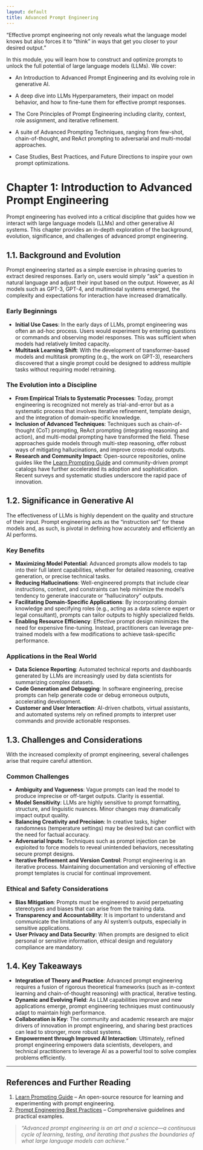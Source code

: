 ```yaml
---
layout: default
title: Advanced Prompt Engineering
---
```


“Effective prompt engineering not only reveals what the language model knows but also forces it to “think” in ways that get you closer to your desired output.”


In this module, you will learn how to construct and optimize prompts to unlock the full potential of large language models (LLMs). We cover:

- An Introduction to Advanced Prompt Engineering and its evolving role in generative AI.

- A deep dive into LLMs Hyperparameters, their impact on model behavior, and how to fine-tune them for effective prompt responses.

- The Core Principles of Prompt Engineering including clarity, context, role assignment, and iterative refinement.

- A suite of Advanced Prompting Techniques, ranging from few-shot, chain-of-thought, and ReAct prompting to adversarial and multi-modal approaches.

- Case Studies, Best Practices, and Future Directions to inspire your own prompt optimizations.


# Chapter 1: Introduction to Advanced Prompt Engineering

Prompt engineering has evolved into a critical discipline that guides how we interact with large language models (LLMs) and other generative AI systems. This chapter provides an in-depth exploration of the background, evolution, significance, and challenges of advanced prompt engineering.

## 1.1. Background and Evolution

Prompt engineering started as a simple exercise in phrasing queries to extract desired responses. Early on, users would simply “ask” a question in natural language and adjust their input based on the output. However, as AI models such as GPT-3, GPT-4, and multimodal systems emerged, the complexity and expectations for interaction have increased dramatically.

### Early Beginnings
- **Initial Use Cases**: In the early days of LLMs, prompt engineering was often an ad-hoc process. Users would experiment by entering questions or commands and observing model responses. This was sufficient when models had relatively limited capacity.
- **Multitask Learning Shift**: With the development of transformer-based models and multitask prompting (e.g., the work on GPT-3), researchers discovered that a single prompt could be designed to address multiple tasks without requiring model retraining.

### The Evolution into a Discipline
- **From Empirical Trials to Systematic Processes**: Today, prompt engineering is recognized not merely as trial-and-error but as a systematic process that involves iterative refinement, template design, and the integration of domain-specific knowledge.
- **Inclusion of Advanced Techniques**: Techniques such as chain-of-thought (CoT) prompting, ReAct prompting (integrating reasoning and action), and multi-modal prompting have transformed the field. These approaches guide models through multi-step reasoning, offer robust ways of mitigating hallucinations, and improve cross-modal outputs.
- **Research and Community Impact**: Open-source repositories, online guides like the [Learn Prompting Guide](https://learnprompting.org/docs/introduction) and community-driven prompt catalogs have further accelerated its adoption and sophistication. Recent surveys and systematic studies  underscore the rapid pace of innovation.

## 1.2. Significance in Generative AI

The effectiveness of LLMs is highly dependent on the quality and structure of their input. Prompt engineering acts as the “instruction set” for these models and, as such, is pivotal in defining how accurately and efficiently an AI performs.

### Key Benefits
- **Maximizing Model Potential**: Advanced prompts allow models to tap into their full latent capabilities, whether for detailed reasoning, creative generation, or precise technical tasks.
- **Reducing Hallucinations**: Well-engineered prompts that include clear instructions, context, and constraints can help minimize the model’s tendency to generate inaccurate or “hallucinatory” outputs.
- **Facilitating Domain-Specific Applications**: By incorporating domain knowledge and specifying roles (e.g., acting as a data science expert or legal consultant), prompts can tailor outputs to highly specialized fields.
- **Enabling Resource Efficiency**: Effective prompt design minimizes the need for expensive fine-tuning. Instead, practitioners can leverage pre-trained models with a few modifications to achieve task-specific performance.

### Applications in the Real World
- **Data Science Reporting**: Automated technical reports and dashboards generated by LLMs are increasingly used by data scientists for summarizing complex datasets.
- **Code Generation and Debugging**: In software engineering, precise prompts can help generate code or debug erroneous outputs, accelerating development.
- **Customer and User Interaction**: AI-driven chatbots, virtual assistants, and automated systems rely on refined prompts to interpret user commands and provide actionable responses.

## 1.3. Challenges and Considerations

With the increased complexity of prompt engineering, several challenges arise that require careful attention.

### Common Challenges
- **Ambiguity and Vagueness**: Vague prompts can lead the model to produce imprecise or off-target outputs. Clarity is essential.
- **Model Sensitivity**: LLMs are highly sensitive to prompt formatting, structure, and linguistic nuances. Minor changes may dramatically impact output quality.
- **Balancing Creativity and Precision**: In creative tasks, higher randomness (temperature settings) may be desired but can conflict with the need for factual accuracy.
- **Adversarial Inputs**: Techniques such as prompt injection can be exploited to force models to reveal unintended behaviors, necessitating secure prompt designs.
- **Iterative Refinement and Version Control**: Prompt engineering is an iterative process. Maintaining documentation and versioning of effective prompt templates is crucial for continual improvement.

### Ethical and Safety Considerations
- **Bias Mitigation**: Prompts must be engineered to avoid perpetuating stereotypes and biases that can arise from the training data.
- **Transparency and Accountability**: It is important to understand and communicate the limitations of any AI system’s outputs, especially in sensitive applications.
- **User Privacy and Data Security**: When prompts are designed to elicit personal or sensitive information, ethical design and regulatory compliance are mandatory.

## 1.4. Key Takeaways

- **Integration of Theory and Practice**: Advanced prompt engineering requires a fusion of rigorous theoretical frameworks (such as in-context learning and chain-of-thought reasoning) with practical, iterative testing.
- **Dynamic and Evolving Field**: As LLM capabilities improve and new applications emerge, prompt engineering techniques must continuously adapt to maintain high performance.
- **Collaboration is Key**: The community and academic research are major drivers of innovation in prompt engineering, and sharing best practices can lead to stronger, more robust systems.
- **Empowerment through Improved AI Interaction**: Ultimately, refined prompt engineering empowers data scientists, developers, and technical practitioners to leverage AI as a powerful tool to solve complex problems efficiently.

---

## References and Further Reading

1. [Learn Prompting Guide](https://learnprompting.org/docs/introduction) – An open-source resource for learning and experimenting with prompt engineering.
2. [Prompt Engineering Best Practices](https://www.promptingguide.ai/) – Comprehensive guidelines and practical examples.


> _“Advanced prompt engineering is an art and a science—a continuous cycle of learning, testing, and iterating that pushes the boundaries of what large language models can achieve.”_

